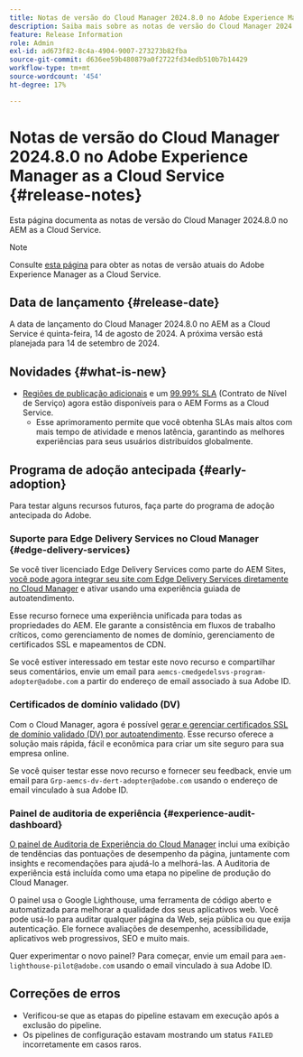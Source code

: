```yaml
---
title: Notas de versão do Cloud Manager 2024.8.0 no Adobe Experience Manager as a Cloud Service
description: Saiba mais sobre as notas de versão do Cloud Manager 2024.8.0 no AEM as a Cloud Service.
feature: Release Information
role: Admin
exl-id: ad673f82-8c4a-4904-9007-273273b82fba
source-git-commit: d636ee59b480879a0f2722fd34edb510b7b14429
workflow-type: tm+mt
source-wordcount: '454'
ht-degree: 17%

---
```


# Notas de versão do Cloud Manager 2024.8.0 no Adobe Experience Manager as a Cloud Service {#release-notes}

Esta página documenta as notas de versão do Cloud Manager 2024.8.0 no AEM as a Cloud Service.

>[!NOTE]
>
>Consulte [esta página](/help/release-notes/release-notes-cloud/release-notes-current.md) para obter as notas de versão atuais do Adobe Experience Manager as a Cloud Service.

## Data de lançamento {#release-date}

A data de lançamento do Cloud Manager 2024.8.0 no AEM as a Cloud Service é quinta-feira, 14 de agosto de 2024. A próxima versão está planejada para 14 de setembro de 2024.

## Novidades {#what-is-new}

* [Regiões de publicação adicionais](/help/operations/additional-publish-regions.md) e um [99.99% SLA](/help/implementing/cloud-manager/getting-access-to-aem-in-cloud/creating-production-programs.md#sla) (Contrato de Nível de Serviço) agora estão disponíveis para o AEM Forms as a Cloud Service.
   * Esse aprimoramento permite que você obtenha SLAs mais altos com mais tempo de atividade e menos latência, garantindo as melhores experiências para seus usuários distribuídos globalmente.

## Programa de adoção antecipada {#early-adoption}

Para testar alguns recursos futuros, faça parte do programa de adoção antecipada do Adobe.

### Suporte para Edge Delivery Services no Cloud Manager {#edge-delivery-services}

Se você tiver licenciado Edge Delivery Services como parte do AEM Sites, [você pode agora integrar seu site com Edge Delivery Services diretamente no Cloud Manager](/help/implementing/cloud-manager/edge-delivery/introduction-to-edge-delivery-services.md) e ativar usando uma experiência guiada de autoatendimento.

Esse recurso fornece uma experiência unificada para todas as propriedades do AEM. Ele garante a consistência em fluxos de trabalho críticos, como gerenciamento de nomes de domínio, gerenciamento de certificados SSL e mapeamentos de CDN.

Se você estiver interessado em testar este novo recurso e compartilhar seus comentários, envie um email para `aemcs-cmedgedelsvs-program-adopter@adobe.com` a partir do endereço de email associado à sua Adobe ID.

### Certificados de domínio validado (DV)

Com o Cloud Manager, agora é possível [gerar e gerenciar certificados SSL de domínio validado (DV) por autoatendimento](/help/implementing/cloud-manager/managing-ssl-certifications/add-ssl-certificate.md). Esse recurso oferece a solução mais rápida, fácil e econômica para criar um site seguro para sua empresa online.

Se você quiser testar esse novo recurso e fornecer seu feedback, envie um email para `Grp-aemcs-dv-dert-adopter@adobe.com` usando o endereço de email vinculado à sua Adobe ID.

### Painel de auditoria de experiência {#experience-audit-dashboard}

[O painel de Auditoria de Experiência do Cloud Manager](/help/implementing/cloud-manager/experience-audit-dashboard.md) inclui uma exibição de tendências das pontuações de desempenho da página, juntamente com insights e recomendações para ajudá-lo a melhorá-las. A Auditoria de experiência está incluída como uma etapa no pipeline de produção do Cloud Manager.

O painel usa o Google Lighthouse, uma ferramenta de código aberto e automatizada para melhorar a qualidade dos seus aplicativos web. Você pode usá-lo para auditar qualquer página da Web, seja pública ou que exija autenticação. Ele fornece avaliações de desempenho, acessibilidade, aplicativos web progressivos, SEO e muito mais.

Quer experimentar o novo painel? Para começar, envie um email para `aem-lighthouse-pilot@adobe.com` usando o email vinculado à sua Adobe ID.

## Correções de erros

* Verificou-se que as etapas do pipeline estavam em execução após a exclusão do pipeline.
* Os pipelines de configuração estavam mostrando um status `FAILED` incorretamente em casos raros.

